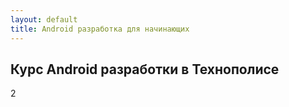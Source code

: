 ```yaml
---
layout: default
title: Android разработка для начинающих
---
```


## Курс Android разработки в Технополисе

2

